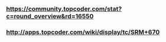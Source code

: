 ### https://community.topcoder.com/stat?c=round_overview&rd=16550
### http://apps.topcoder.com/wiki/display/tc/SRM+670
